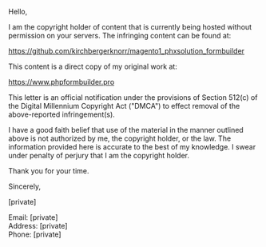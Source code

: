 Hello,

I am the copyright holder of content that is currently being hosted without permission on your servers. The infringing content can be found at:

https://github.com/kirchbergerknorr/magento1_phxsolution_formbuilder

This content is a direct copy of my original work at:

https://www.phpformbuilder.pro

This letter is an official notification under the provisions of Section 512(c) of the Digital Millennium Copyright Act ("DMCA") to effect removal of the above-reported infringement(s).

I have a good faith belief that use of the material in the manner outlined above is not authorized by me, the copyright holder, or the law. The information provided here is accurate to the best of my knowledge. I swear under penalty of perjury that I am the copyright holder.

Thank you for your time.

Sincerely,

[private]  

Email: [private]  
Address: [private]  
Phone: [private]  
